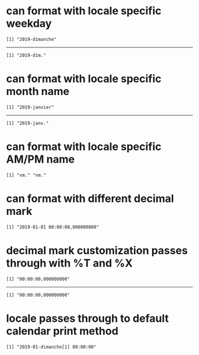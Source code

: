 # can format with locale specific weekday

    [1] "2019-dimanche"

---

    [1] "2019-dim."

# can format with locale specific month name

    [1] "2019-janvier"

---

    [1] "2019-janv."

# can format with locale specific AM/PM name

    [1] "vm." "nm."

# can format with different decimal mark

    [1] "2019-01-01 00:00:00,000000000"

# decimal mark customization passes through with %T and %X

    [1] "00:00:00,000000000"

---

    [1] "00:00:00,000000000"

# locale passes through to default calendar print method

    [1] "2019-01-dimanche[1] 00:00:00"

